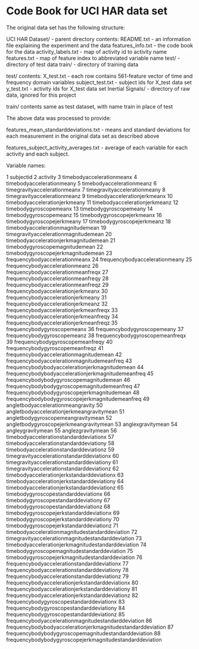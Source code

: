 Code Book for UCI HAR data set
==============================

The original data set has the following structure:

UCI HAR Dataset/ - parent directory
    contents:
	README.txt - an information file explaining the experiment and the data
	features_info.txt - the code book for the data
        activity_labels.txt - map of activity id to activity name
        features.txt - map of feature index to abbreviated variable name
        test/ - directory of test data
        train/ - directory of training data

test/
    contents:
       X_test.txt - each row contains 561-feature vector of time and frequency domain variables
       subject_test.txt - subject ids for X_test data set
       y_test.txt - activity ids for X_test data set
       Inertial Signals/ - directory of raw data, ignored for this project

train/ 
    contents same as test dataset, with name train in place of test


The above data was processed to provide:

features_mean_standarddeviations.txt - means and standard deviations for each measurement in the original data set as described above

features_subject_activity_averages.txt - average of each variable for each activity and each subject.


Variable names:

1 subjectid
2 activity
3 timebodyaccelerationmeanx
4 timebodyaccelerationmeany
5 timebodyaccelerationmeanz
6 timegravityaccelerationmeanx
7 timegravityaccelerationmeany
8 timegravityaccelerationmeanz
9 timebodyaccelerationjerkmeanx
10 timebodyaccelerationjerkmeany
11 timebodyaccelerationjerkmeanz
12 timebodygyroscopemeanx
13 timebodygyroscopemeany
14 timebodygyroscopemeanz
15 timebodygyroscopejerkmeanx
16 timebodygyroscopejerkmeany
17 timebodygyroscopejerkmeanz
18 timebodyaccelerationmagnitudemean
19 timegravityaccelerationmagnitudemean
20 timebodyaccelerationjerkmagnitudemean
21 timebodygyroscopemagnitudemean
22 timebodygyroscopejerkmagnitudemean
23 frequencybodyaccelerationmeanx
24 frequencybodyaccelerationmeany
25 frequencybodyaccelerationmeanz
26 frequencybodyaccelerationmeanfreqx
27 frequencybodyaccelerationmeanfreqy
28 frequencybodyaccelerationmeanfreqz
29 frequencybodyaccelerationjerkmeanx
30 frequencybodyaccelerationjerkmeany
31 frequencybodyaccelerationjerkmeanz
32 frequencybodyaccelerationjerkmeanfreqx
33 frequencybodyaccelerationjerkmeanfreqy
34 frequencybodyaccelerationjerkmeanfreqz
35 frequencybodygyroscopemeanx
36 frequencybodygyroscopemeany
37 frequencybodygyroscopemeanz
38 frequencybodygyroscopemeanfreqx
39 frequencybodygyroscopemeanfreqy
40 frequencybodygyroscopemeanfreqz
41 frequencybodyaccelerationmagnitudemean
42 frequencybodyaccelerationmagnitudemeanfreq
43 frequencybodybodyaccelerationjerkmagnitudemean
44 frequencybodybodyaccelerationjerkmagnitudemeanfreq
45 frequencybodybodygyroscopemagnitudemean
46 frequencybodybodygyroscopemagnitudemeanfreq
47 frequencybodybodygyroscopejerkmagnitudemean
48 frequencybodybodygyroscopejerkmagnitudemeanfreq
49 angletbodyaccelerationmeangravity
50 angletbodyaccelerationjerkmeangravitymean
51 angletbodygyroscopemeangravitymean
52 angletbodygyroscopejerkmeangravitymean
53 anglexgravitymean
54 angleygravitymean
55 anglezgravitymean
56 timebodyaccelerationstandarddeviationx
57 timebodyaccelerationstandarddeviationy
58 timebodyaccelerationstandarddeviationz
59 timegravityaccelerationstandarddeviationx
60 timegravityaccelerationstandarddeviationy
61 timegravityaccelerationstandarddeviationz
62 timebodyaccelerationjerkstandarddeviationx
63 timebodyaccelerationjerkstandarddeviationy
64 timebodyaccelerationjerkstandarddeviationz
65 timebodygyroscopestandarddeviationx
66 timebodygyroscopestandarddeviationy
67 timebodygyroscopestandarddeviationz
68 timebodygyroscopejerkstandarddeviationx
69 timebodygyroscopejerkstandarddeviationy
70 timebodygyroscopejerkstandarddeviationz
71 timebodyaccelerationmagnitudestandarddeviation
72 timegravityaccelerationmagnitudestandarddeviation
73 timebodyaccelerationjerkmagnitudestandarddeviation
74 timebodygyroscopemagnitudestandarddeviation
75 timebodygyroscopejerkmagnitudestandarddeviation
76 frequencybodyaccelerationstandarddeviationx
77 frequencybodyaccelerationstandarddeviationy
78 frequencybodyaccelerationstandarddeviationz
79 frequencybodyaccelerationjerkstandarddeviationx
80 frequencybodyaccelerationjerkstandarddeviationy
81 frequencybodyaccelerationjerkstandarddeviationz
82 frequencybodygyroscopestandarddeviationx
83 frequencybodygyroscopestandarddeviationy
84 frequencybodygyroscopestandarddeviationz
85 frequencybodyaccelerationmagnitudestandarddeviation
86 frequencybodybodyaccelerationjerkmagnitudestandarddeviation
87 frequencybodybodygyroscopemagnitudestandarddeviation
88 frequencybodybodygyroscopejerkmagnitudestandarddeviation

